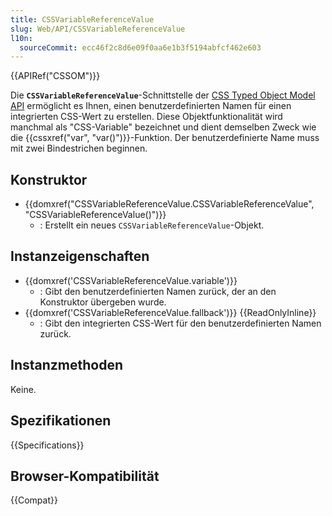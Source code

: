 ```yaml
---
title: CSSVariableReferenceValue
slug: Web/API/CSSVariableReferenceValue
l10n:
  sourceCommit: ecc46f2c8d6e09f0aa6e1b3f5194abfcf462e603
---
```


{{APIRef("CSSOM")}}

Die **`CSSVariableReferenceValue`**-Schnittstelle der [CSS Typed Object Model API](/de/docs/Web/API/CSS_Object_Model) ermöglicht es Ihnen, einen benutzerdefinierten Namen für einen integrierten CSS-Wert zu erstellen. Diese Objektfunktionalität wird manchmal als "CSS-Variable" bezeichnet und dient demselben Zweck wie die {{cssxref("var", "var()")}}-Funktion. Der benutzerdefinierte Name muss mit zwei Bindestrichen beginnen.

## Konstruktor

- {{domxref("CSSVariableReferenceValue.CSSVariableReferenceValue", "CSSVariableReferenceValue()")}}
  - : Erstellt ein neues `CSSVariableReferenceValue`-Objekt.

## Instanzeigenschaften

- {{domxref('CSSVariableReferenceValue.variable')}}
  - : Gibt den benutzerdefinierten Namen zurück, der an den Konstruktor übergeben wurde.
- {{domxref('CSSVariableReferenceValue.fallback')}} {{ReadOnlyInline}}
  - : Gibt den integrierten CSS-Wert für den benutzerdefinierten Namen zurück.

## Instanzmethoden

Keine.

## Spezifikationen

{{Specifications}}

## Browser-Kompatibilität

{{Compat}}
